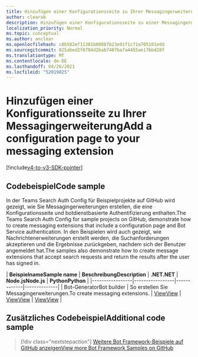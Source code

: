 ```yaml
---
title: Hinzufügen einer Konfigurationsseite zu Ihrer Messagingerweiterung
author: clearab
description: Hinzufügen einer Konfigurationsseite zu einer Messagingerweiterung
localization_priority: Normal
ms.topic: conceptual
ms.author: anclear
ms.openlocfilehash: c0b582ef11381b008b7b23e91f1c71a705101edd
ms.sourcegitcommit: 825abed2f8784d2bab7407ba7a4455ae17bbd28f
ms.translationtype: MT
ms.contentlocale: de-DE
ms.lasthandoff: 04/26/2021
ms.locfileid: "52019825"
---
```

# <a name="add-a-configuration-page-to-your-messaging-extension"></a><span data-ttu-id="12a28-103">Hinzufügen einer Konfigurationsseite zu Ihrer Messagingerweiterung</span><span class="sxs-lookup"><span data-stu-id="12a28-103">Add a configuration page to your messaging extension</span></span>

[!include[v4-to-v3-SDK-pointer](~/includes/v4-to-v3-pointer-me.md)]

## <a name="code-sample"></a><span data-ttu-id="12a28-104">Codebeispiel</span><span class="sxs-lookup"><span data-stu-id="12a28-104">Code sample</span></span>

<span data-ttu-id="12a28-105">In der Teams Search Auth Config für Beispielprojekte auf GitHub wird gezeigt, wie Sie Messagingerweiterungen erstellen, die eine Konfigurationsseite und botdienstbasierte Authentifizierung enthalten.</span><span class="sxs-lookup"><span data-stu-id="12a28-105">The Teams Search Auth Config for sample projects on GitHub, demonstrate how to create messaging extensions that include a configuration page and Bot Service authentication.</span></span> <span data-ttu-id="12a28-106">In den Beispielen wird auch gezeigt, wie Nachrichtenerweiterungen erstellt werden, die Suchanforderungen akzeptieren und die Ergebnisse zurückgeben, nachdem sich der Benutzer angemeldet hat.</span><span class="sxs-lookup"><span data-stu-id="12a28-106">The samples also demonstrate how to create message extensions that accept search requests and return the results after the user has signed in.</span></span>

| <span data-ttu-id="12a28-107">**Beispielname**</span><span class="sxs-lookup"><span data-stu-id="12a28-107">**Sample name**</span></span> | <span data-ttu-id="12a28-108">**Beschreibung**</span><span class="sxs-lookup"><span data-stu-id="12a28-108">**Description**</span></span> | <span data-ttu-id="12a28-109">**.NET**</span><span class="sxs-lookup"><span data-stu-id="12a28-109">**.NET**</span></span> | <span data-ttu-id="12a28-110">**Node.js**</span><span class="sxs-lookup"><span data-stu-id="12a28-110">**Node.js**</span></span> | <span data-ttu-id="12a28-111">**Python**</span><span class="sxs-lookup"><span data-stu-id="12a28-111">**Python**</span></span> |
|-----------------|-----------------|-------------|--------------|
| <span data-ttu-id="12a28-112">Bot-Generator</span><span class="sxs-lookup"><span data-stu-id="12a28-112">Bot builder</span></span> | <span data-ttu-id="12a28-113">So erstellen Sie Messagingerweiterungen.</span><span class="sxs-lookup"><span data-stu-id="12a28-113">To create messaging extensions.</span></span> | [<span data-ttu-id="12a28-114">View</span><span class="sxs-lookup"><span data-stu-id="12a28-114">View</span></span>](https://github.com/microsoft/BotBuilder-Samples/tree/master/samples/csharp_dotnetcore/52.teams-messaging-extensions-search-auth-config) | [<span data-ttu-id="12a28-115">View</span><span class="sxs-lookup"><span data-stu-id="12a28-115">View</span></span>](https://github.com/microsoft/BotBuilder-Samples/tree/master/samples/javascript_nodejs/52.teams-messaging-extensions-search-auth-config) | [<span data-ttu-id="12a28-116">View</span><span class="sxs-lookup"><span data-stu-id="12a28-116">View</span></span>]( https://github.com/microsoft/BotBuilder-Samples/tree/main/samples/python/50.teams-messaging-extension-search) |

## <a name="additional-code-sample"></a><span data-ttu-id="12a28-117">Zusätzliches Codebeispiel</span><span class="sxs-lookup"><span data-stu-id="12a28-117">Additional code sample</span></span>

> [!div class="nextstepaction"]
> [<span data-ttu-id="12a28-118">Weitere Bot Framework-Beispiele auf GitHub anzeigen</span><span class="sxs-lookup"><span data-stu-id="12a28-118">View more Bot Framework Samples on GitHub</span></span>](https://github.com/microsoft/BotBuilder-Samples)
